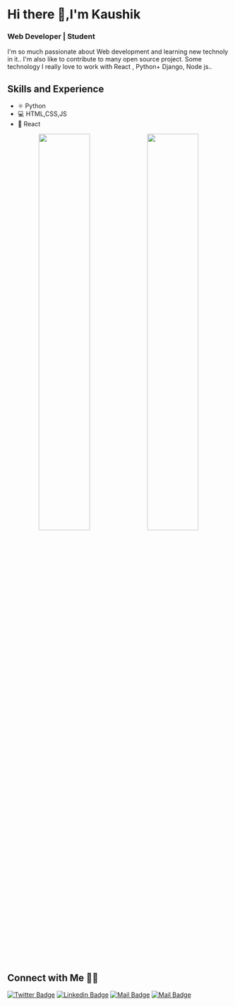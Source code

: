 # Hi there 👋,I'm Kaushik
### Web Developer | Student
I'm so much passionate about Web development and learning new technoly in it.. I'm also like to contribute to many open source project. Some technology I really love to work with React , Python+ Django, Node js..

## Skills and Experience 
* ⚛ Python 
* 💻 HTML,CSS,JS 
* 📱 React



<p align="center">
  <img width="48%" src="https://github-readme-stats.vercel.app/api?username=KaushikKC&show_icons=true&theme=tokyonight" />
  <img width="48%" src="https://github-readme-streak-stats.herokuapp.com/?user=KaushikKC&theme=tokyonight" />
</p>

## Connect with Me 🤝🏻


[![Twitter Badge](https://img.shields.io/badge/-@kaushik1704-1ca0f1?style=flat&labelColor=1ca0f1&logo=twitter&logoColor=white&link=https://twitter.com/Kaushikk1704)](https://twitter.com/Kaushikk1704) [![Linkedin Badge](https://img.shields.io/badge/-Kaushik-0e76a8?style=flat&labelColor=0e76a8&logo=linkedin&logoColor=white)](https://www.linkedin.com/in/kaushik-k-36b871219/) [![Mail Badge](https://img.shields.io/badge/-@kaushikk1704-e84393?style=flat&labelColor=e84393&logo=instagram&logoColor=white)](https://www.instagram.com/kaushikk1704/) [![Mail Badge](https://img.shields.io/badge/-kaushik-c0392b?style=flat&labelColor=c0392b&logo=gmail&logoColor=white)](mailto:codedeveloper1712@gmail.com)
